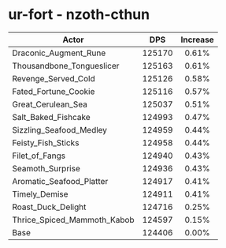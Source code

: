 # ur-fort - nzoth-cthun
| Actor | DPS | Increase |
|---|:---:|:---:|
|Draconic_Augment_Rune|125170|0.61%|
|Thousandbone_Tongueslicer|125163|0.61%|
|Revenge_Served_Cold|125126|0.58%|
|Fated_Fortune_Cookie|125116|0.57%|
|Great_Cerulean_Sea|125037|0.51%|
|Salt_Baked_Fishcake|124993|0.47%|
|Sizzling_Seafood_Medley|124959|0.44%|
|Feisty_Fish_Sticks|124958|0.44%|
|Filet_of_Fangs|124940|0.43%|
|Seamoth_Surprise|124936|0.43%|
|Aromatic_Seafood_Platter|124917|0.41%|
|Timely_Demise|124911|0.41%|
|Roast_Duck_Delight|124716|0.25%|
|Thrice_Spiced_Mammoth_Kabob|124597|0.15%|
|Base|124406|0.00%|
